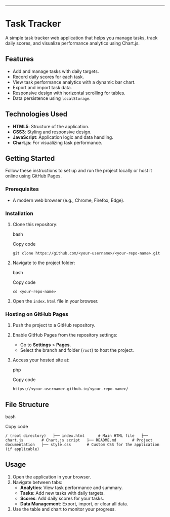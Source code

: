 * * *

Task Tracker
============

A simple task tracker web application that helps you manage tasks, track daily scores, and visualize performance analytics using Chart.js.

Features
--------

*   Add and manage tasks with daily targets.
*   Record daily scores for each task.
*   View task performance analytics with a dynamic bar chart.
*   Export and import task data.
*   Responsive design with horizontal scrolling for tables.
*   Data persistence using `localStorage`.

Technologies Used
-----------------

*   **HTML5**: Structure of the application.
*   **CSS3**: Styling and responsive design.
*   **JavaScript**: Application logic and data handling.
*   **Chart.js**: For visualizing task performance.

Getting Started
---------------

Follow these instructions to set up and run the project locally or host it online using GitHub Pages.

### Prerequisites

*   A modern web browser (e.g., Chrome, Firefox, Edge).

### Installation

1.  Clone this repository:
    
    bash
    
    Copy code
    
    `git clone https://github.com/<your-username>/<your-repo-name>.git`
    
2.  Navigate to the project folder:
    
    bash
    
    Copy code
    
    `cd <your-repo-name>`
    
3.  Open the `index.html` file in your browser.

### Hosting on GitHub Pages

1.  Push the project to a GitHub repository.
2.  Enable GitHub Pages from the repository settings:
    *   Go to **Settings** > **Pages**.
    *   Select the branch and folder (`root`) to host the project.
3.  Access your hosted site at:
    
    php
    
    Copy code
    
    `https://<your-username>.github.io/<your-repo-name>/`
    

File Structure
--------------

bash

Copy code

`/ (root directory)   ├── index.html      # Main HTML file   ├── chart.js        # Chart.js script   ├── README.md       # Project documentation   ├── style.css       # Custom CSS for the application (if applicable)`

Usage
-----

1.  Open the application in your browser.
2.  Navigate between tabs:
    *   **Analytics**: View task performance and summary.
    *   **Tasks**: Add new tasks with daily targets.
    *   **Scores**: Add daily scores for your tasks.
    *   **Data Management**: Export, import, or clear all data.
3.  Use the table and chart to monitor your progress.
